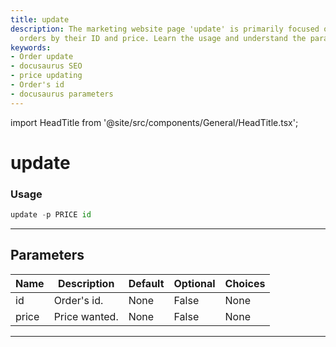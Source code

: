 ```yaml
---
title: update
description: The marketing website page 'update' is primarily focused on how to update
  orders by their ID and price. Learn the usage and understand the parameters in detail.
keywords:
- Order update
- docusaurus SEO
- price updating
- Order's id
- docusaurus parameters
---
```


import HeadTitle from '@site/src/components/General/HeadTitle.tsx';

<HeadTitle title="update - Degiro - Brokers - Portfolio - Reference | OpenBB Terminal Docs" />

# update



### Usage

```python
update -p PRICE id
```

---

## Parameters

| Name | Description | Default | Optional | Choices |
| ---- | ----------- | ------- | -------- | ------- |
| id | Order's id. | None | False | None |
| price | Price wanted. | None | False | None |

---
